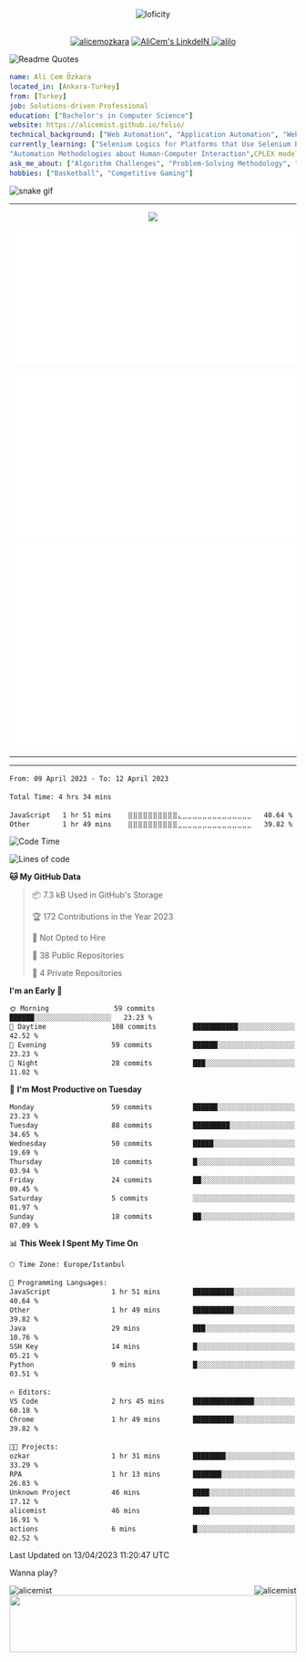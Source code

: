 <p align="center">
<img alt="loficity" width="800px" src="https://github.com/HyunCafe/HyunCafe/raw/main/assests/loficity.gif"</img>
</p>
<p align="center">
<br/>
  <a href="https://www.buymeacoffee.com/alicemozkara"> <img src="https://cdn.buymeacoffee.com/buttons/v2/default-yellow.png" height="50" width="210" alt="alicemozkara" /></a>
<a href="https://www.linkedin.com/in/ali-cem-oz/">
  <img alt="AliCem's LinkdeIN" width="40px" src="https://user-images.githubusercontent.com/43545812/144035037-0f415fc7-9f96-4517-a370-ccc6e78a714b.png" />
  
</a>
<a href="https://www.leetcode.com/alilo" target="blank"><img src="https://raw.githubusercontent.com/rahuldkjain/github-profile-readme-generator/master/src/images/icons/Social/leet-code.svg" alt="alilo"  width="30px" /></a>

<br>
  
</p>

 ![Readme Quotes](https://quotes-github-readme.vercel.app/api?type=horizontal&theme=nord) 
  




```yaml
name: Ali Cem Özkara
located_in: [Ankara-Turkey]
from: [Turkey]
job: Solutions-driven Professional
education: ["Bachelor's in Computer Science"]
website: https://alicemist.github.io/folio/
technical_background: ["Web Automation", "Application Automation", "Web Technologies", "Cloud Technologies", "NLP Techniques"]
currently_learning: ["Selenium Logics for Platforms that Use Selenium Backend", 
"Automation Methodologies about Human-Computer Interaction",CPLEX modelling]
ask_me_about: ["Algorithm Challenges", "Problem-Solving Methodology", "Python", "Node.js", "React.js", "TypeScript","LeetCode"]
hobbies: ["Basketball", "Competitive Gaming"]
```

![snake gif](https://github.com/alicemist/alicemist/blob/output/github-contribution-grid-snake.svg)
<hr>
<p align="center">
  <img alig src="https://github-profile-trophy.vercel.app/?username=alicemist&column=6&rank=SSS,SS,S,AAA,AA,A,B,C" />
</p>



![Metrics](https://raw.githubusercontent.com/alicemist/alicemist/main/github-metrics.svg)

![Metrics](https://raw.githubusercontent.com/alicemist/alicemist/main/metrics.plugin.habits.charts.svg)
![Metrics](https://raw.githubusercontent.com/alicemist/alicemist/main/metrics.plugin.leetcode.svg)
<hr>

<hr>

<!--START_SECTION:WAKA-->

```text
From: 09 April 2023 - To: 12 April 2023

Total Time: 4 hrs 34 mins

JavaScript   1 hr 51 mins    ⣿⣿⣿⣿⣿⣿⣿⣿⣿⣿⣄⣀⣀⣀⣀⣀⣀⣀⣀⣀⣀⣀⣀⣀⣀   40.64 %
Other        1 hr 49 mins    ⣿⣿⣿⣿⣿⣿⣿⣿⣿⣿⣀⣀⣀⣀⣀⣀⣀⣀⣀⣀⣀⣀⣀⣀⣀   39.82 %
```

<!--END_SECTION:WAKA-->
<!--START_SECTION:time-->
![Code Time](http://img.shields.io/badge/Code%20Time-4%20hrs%2034%20mins-blue)

![Lines of code](https://img.shields.io/badge/From%20Hello%20World%20I%27ve%20Written-49.9%20thousand%20lines%20of%20code-blue)

**🐱 My GitHub Data** 

> 📦 7.3 kB Used in GitHub's Storage 
 > 
> 🏆 172 Contributions in the Year 2023
 > 
> 🚫 Not Opted to Hire
 > 
> 📜 38 Public Repositories 
 > 
> 🔑 4 Private Repositories 
 > 
**I'm an Early 🐤** 

```text
🌞 Morning                59 commits          ██████░░░░░░░░░░░░░░░░░░░   23.23 % 
🌆 Daytime                108 commits         ███████████░░░░░░░░░░░░░░   42.52 % 
🌃 Evening                59 commits          ██████░░░░░░░░░░░░░░░░░░░   23.23 % 
🌙 Night                  28 commits          ███░░░░░░░░░░░░░░░░░░░░░░   11.02 % 
```
📅 **I'm Most Productive on Tuesday** 

```text
Monday                   59 commits          ██████░░░░░░░░░░░░░░░░░░░   23.23 % 
Tuesday                  88 commits          █████████░░░░░░░░░░░░░░░░   34.65 % 
Wednesday                50 commits          █████░░░░░░░░░░░░░░░░░░░░   19.69 % 
Thursday                 10 commits          █░░░░░░░░░░░░░░░░░░░░░░░░   03.94 % 
Friday                   24 commits          ██░░░░░░░░░░░░░░░░░░░░░░░   09.45 % 
Saturday                 5 commits           ░░░░░░░░░░░░░░░░░░░░░░░░░   01.97 % 
Sunday                   18 commits          ██░░░░░░░░░░░░░░░░░░░░░░░   07.09 % 
```


📊 **This Week I Spent My Time On** 

```text
🕑︎ Time Zone: Europe/Istanbul

💬 Programming Languages: 
JavaScript               1 hr 51 mins        ██████████░░░░░░░░░░░░░░░   40.64 % 
Other                    1 hr 49 mins        ██████████░░░░░░░░░░░░░░░   39.82 % 
Java                     29 mins             ███░░░░░░░░░░░░░░░░░░░░░░   10.76 % 
SSH Key                  14 mins             █░░░░░░░░░░░░░░░░░░░░░░░░   05.21 % 
Python                   9 mins              █░░░░░░░░░░░░░░░░░░░░░░░░   03.51 % 

🔥 Editors: 
VS Code                  2 hrs 45 mins       ███████████████░░░░░░░░░░   60.18 % 
Chrome                   1 hr 49 mins        ██████████░░░░░░░░░░░░░░░   39.82 % 

🐱‍💻 Projects: 
ozkar                    1 hr 31 mins        ████████░░░░░░░░░░░░░░░░░   33.29 % 
RPA                      1 hr 13 mins        ███████░░░░░░░░░░░░░░░░░░   26.83 % 
Unknown Project          46 mins             ████░░░░░░░░░░░░░░░░░░░░░   17.12 % 
alicemist                46 mins             ████░░░░░░░░░░░░░░░░░░░░░   16.91 % 
actions                  6 mins              █░░░░░░░░░░░░░░░░░░░░░░░░   02.52 % 
```


 Last Updated on 13/04/2023 11:20:47 UTC
<!--END_SECTION:time-->

Wanna play?
 <div align=center>
  
<img align="left" src="https://github-readme-stats.vercel.app/api/top-langs?username=alicemist&show_icons=true&locale=en&layout=compact" alt="alicemist" />

<img align="right" src="https://github-readme-streak-stats.herokuapp.com/?user=alicemist" alt="alicemist" />
</div>
<div align=center>
  <img  height=100px width= 100% src="https://capsule-render.vercel.app/api?type=waving&color=gradient&height=60&section=footer"/>
</div>

